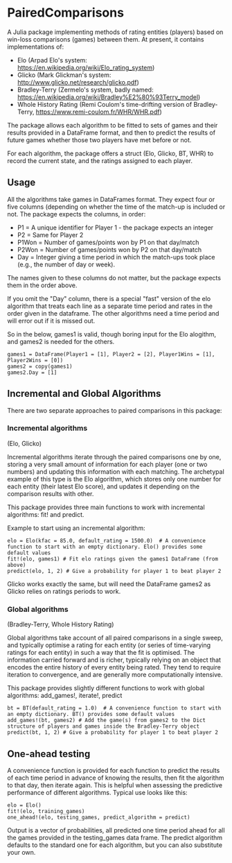 # PairedComparisons

A Julia package implementing methods of rating entities (players) based on win-loss comparisons (games) between them. At present, it contains implementations of:

- Elo (Arpad Elo's system: https://en.wikipedia.org/wiki/Elo_rating_system)
- Glicko (Mark Glickman's system: http://www.glicko.net/research/glicko.pdf)
- Bradley-Terry (Zermelo's system, badly named: https://en.wikipedia.org/wiki/Bradley%E2%80%93Terry_model)
- Whole History Rating (Remi Coulom's time-drifting version of Bradley-Terry, https://www.remi-coulom.fr/WHR/WHR.pdf)

The package allows each algorithm to be fitted to sets of games and their results provided in a DataFrame format, and then to predict the results of future games whether those two players have met before or not.

For each algorithm, the package offers a struct (Elo, Glicko, BT, WHR) to record the current state, and the ratings assigned to each player.

## Usage

All the algorithms take games in DataFrames format. They expect four or five columns (depending on whether the time of the match-up is included or not. The package expects the columns, in order:

* P1 = A unique identifier for Player 1 - the package expects an integer
* P2 = Same for Player 2
* P1Won = Number of games/points won by P1 on that day/match
* P2Won = Number of games/points won by P2 on that day/match
* Day = Integer giving a time period in which the match-ups took place (e.g., the number of day or week).

The names given to these columns do not matter, but the package expects them in the order above.

If you omit the "Day" column, there is a special "fast" version of the elo algorithm that treats each line as a separate time period and rates in the order given in the dataframe. The other algorithms need a time period and will error out if it is missed out.

So in the below, games1 is valid, though boring input for the Elo alogithm, and games2 is needed for the others.

```
games1 = DataFrame(Player1 = [1], Player2 = [2], Player1Wins = [1], Player2Wins = [0])
games2 = copy(games1)
games2.Day = [1]
```


## Incremental and Global Algorithms

There are two separate approaches to paired comparisons in this package:

### Incremental algorithms

(Elo, Glicko)

Incremental algorithms iterate through the paired comparisons one by one, storing a very small amount of information for each player (one or two numbers) and updating this information with each matching. The archetypal example of this type is the Elo algorithm, which stores only one number for each entity (their latest Elo score), and updates it depending on the comparison results with other.

This package provides three main functions to work with incremental algorithms: fit! and predict.

Example to start using an incremental algorithm:
```
elo = Elo(kfac = 85.0, default_rating = 1500.0)  # A convenience function to start with an empty dictionary. Elo() provides some default values
fit!(elo, games1) # Fit elo ratings given the games1 DataFrame (from above)
predict(elo, 1, 2) # Give a probability for player 1 to beat player 2
```
Glicko works exactly the same, but will need the DataFrame games2 as Glicko relies on ratings periods to work.

### Global algorithms

(Bradley-Terry, Whole History Rating)

Global algorithms take account of all paired comparisons in a single sweep, and typically optimise a rating for each entity (or series of time-varying ratings for each entity) in such a way that the fit is optimised. The information carried forward and is richer, typically relying on an object that encodes the entire history of every entity being rated. They tend to require iteration to convergence, and are generally more computationally intensive.

This package provides slightly different functions to work with global algorithms: add_games!, iterate!, predict
```
bt = BT(default_rating = 1.0)  # A convenience function to start with an empty dictionary. BT() provides some default values
add_games!(bt, games2) # Add the game(s) from games2 to the Dict structure of players and games inside the Bradley-Terry object
predict(bt, 1, 2) # Give a probability for player 1 to beat player 2
```

## One-ahead testing

A convenience function is provided for each function to predict the results of each time period in advance of knowing the results, then fit the algorithm to that day, then iterate again. This is helpful when assessing the predictive performance of different algorithms. Typical use looks like this:

```
elo = Elo()
fit!(elo, training_games)
one_ahead!(elo, testing_games, predict_algorithm = predict)
```
Output is a vector of probabilities, all predicted one time period ahead for all the games provided in the testing_games data frame. The predict algorithm defaults to the standard one for each algorithm, but you can also substitute your own.

